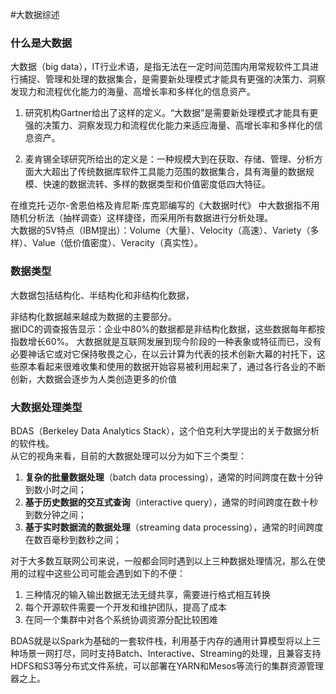 
#大数据综述

### 什么是大数据  

大数据（big data），IT行业术语，是指无法在一定时间范围内用常规软件工具进行捕捉、管理和处理的数据集合，是需要新处理模式才能具有更强的决策力、洞察发现力和流程优化能力的海量、高增长率和多样化的信息资产。  


1. 研究机构Gartner给出了这样的定义。“大数据”是需要新处理模式才能具有更强的决策力、洞察发现力和流程优化能力来适应海量、高增长率和多样化的信息资产。  


2. 麦肯锡全球研究所给出的定义是：一种规模大到在获取、存储、管理、分析方面大大超出了传统数据库软件工具能力范围的数据集合，具有海量的数据规模、快速的数据流转、多样的数据类型和价值密度低四大特征。

在维克托·迈尔-舍恩伯格及肯尼斯·库克耶编写的《大数据时代》 中大数据指不用随机分析法（抽样调查）这样捷径，而采用所有数据进行分析处理。  
大数据的5V特点（IBM提出）：Volume（大量）、Velocity（高速）、Variety（多样）、Value（低价值密度）、Veracity（真实性）。


### 数据类型

大数据包括结构化、半结构化和非结构化数据，  

非结构化数据越来越成为数据的主要部分。  
据IDC的调查报告显示：企业中80%的数据都是非结构化数据，这些数据每年都按指数增长60%。 大数据就是互联网发展到现今阶段的一种表象或特征而已，没有必要神话它或对它保持敬畏之心，在以云计算为代表的技术创新大幕的衬托下，这些原本看起来很难收集和使用的数据开始容易被利用起来了，通过各行各业的不断创新，大数据会逐步为人类创造更多的价值


###  大数据处理类型

BDAS（Berkeley Data Analytics Stack），这个伯克利大学提出的关于数据分析的软件栈。  
从它的视角来看，目前的大数据处理可以分为如下三个类型：  
1. **复杂的批量数据处理**（batch data processing），通常的时间跨度在数十分钟到数小时之间；  
2. **基于历史数据的交互式查询**（interactive query），通常的时间跨度在数十秒到数分钟之间；  
3. **基于实时数据流的数据处理**（streaming data processing），通常的时间跨度在数百毫秒到数秒之间；    


对于大多数互联网公司来说，一般都会同时遇到以上三种数据处理情况，那么在使用的过程中这些公司可能会遇到如下的不便：  
1. 三种情况的输入输出数据无法无缝共享，需要进行格式相互转换  
2. 每个开源软件需要一个开发和维护团队，提高了成本  
3. 在同一个集群中对各个系统协调资源分配比较困难    


BDAS就是以Spark为基础的一套软件栈，利用基于内存的通用计算模型将以上三种场景一网打尽，同时支持Batch、Interactive、Streaming的处理，且兼容支持HDFS和S3等分布式文件系统，可以部署在YARN和Mesos等流行的集群资源管理器之上。